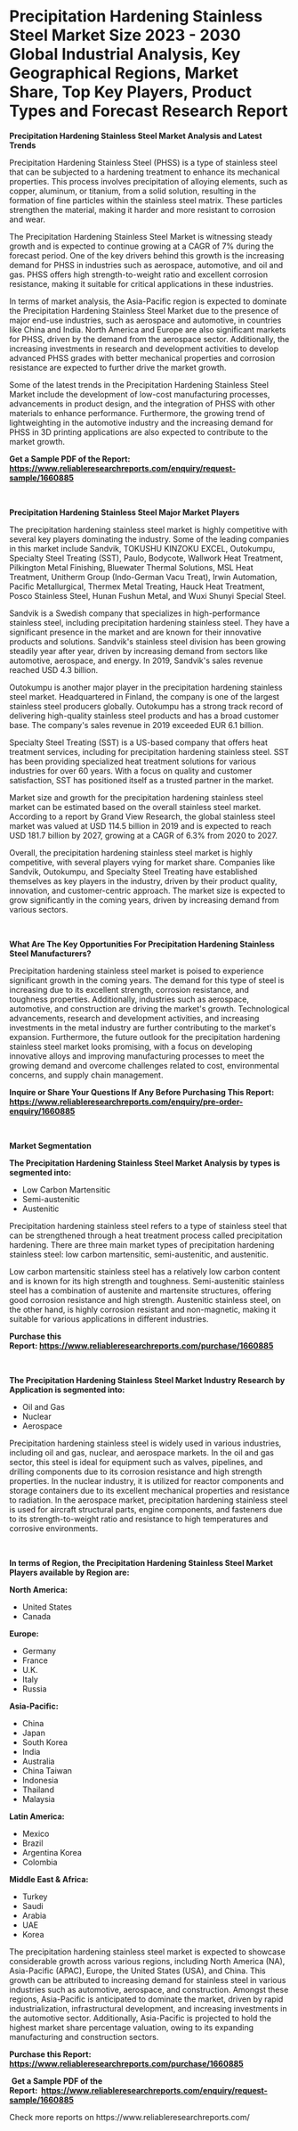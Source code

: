 <p><h1>Precipitation Hardening Stainless Steel Market Size 2023 - 2030 Global Industrial Analysis, Key Geographical Regions, Market Share, Top Key Players, Product Types and Forecast Research Report</h1></p><p><strong>Precipitation Hardening Stainless Steel Market Analysis and Latest Trends</strong></p>
<p><p>Precipitation Hardening Stainless Steel (PHSS) is a type of stainless steel that can be subjected to a hardening treatment to enhance its mechanical properties. This process involves precipitation of alloying elements, such as copper, aluminum, or titanium, from a solid solution, resulting in the formation of fine particles within the stainless steel matrix. These particles strengthen the material, making it harder and more resistant to corrosion and wear.</p><p>The Precipitation Hardening Stainless Steel Market is witnessing steady growth and is expected to continue growing at a CAGR of 7% during the forecast period. One of the key drivers behind this growth is the increasing demand for PHSS in industries such as aerospace, automotive, and oil and gas. PHSS offers high strength-to-weight ratio and excellent corrosion resistance, making it suitable for critical applications in these industries.</p><p>In terms of market analysis, the Asia-Pacific region is expected to dominate the Precipitation Hardening Stainless Steel Market due to the presence of major end-use industries, such as aerospace and automotive, in countries like China and India. North America and Europe are also significant markets for PHSS, driven by the demand from the aerospace sector. Additionally, the increasing investments in research and development activities to develop advanced PHSS grades with better mechanical properties and corrosion resistance are expected to further drive the market growth.</p><p>Some of the latest trends in the Precipitation Hardening Stainless Steel Market include the development of low-cost manufacturing processes, advancements in product design, and the integration of PHSS with other materials to enhance performance. Furthermore, the growing trend of lightweighting in the automotive industry and the increasing demand for PHSS in 3D printing applications are also expected to contribute to the market growth.</p></p>
<p><strong>Get a Sample PDF of the Report:&nbsp; <a href="https://www.reliableresearchreports.com/enquiry/request-sample/1660885">https://www.reliableresearchreports.com/enquiry/request-sample/1660885</a></strong></p>
<p>&nbsp;</p>
<p><strong>Precipitation Hardening Stainless Steel Major Market Players</strong></p>
<p><p>The precipitation hardening stainless steel market is highly competitive with several key players dominating the industry. Some of the leading companies in this market include Sandvik, TOKUSHU KINZOKU EXCEL, Outokumpu, Specialty Steel Treating (SST), Paulo, Bodycote, Wallwork Heat Treatment, Pilkington Metal Finishing, Bluewater Thermal Solutions, MSL Heat Treatment, Unitherm Group (Indo-German Vacu Treat), Irwin Automation, Pacific Metallurgical, Thermex Metal Treating, Hauck Heat Treatment, Posco Stainless Steel, Hunan Fushun Metal, and Wuxi Shunyi Special Steel.</p><p>Sandvik is a Swedish company that specializes in high-performance stainless steel, including precipitation hardening stainless steel. They have a significant presence in the market and are known for their innovative products and solutions. Sandvik's stainless steel division has been growing steadily year after year, driven by increasing demand from sectors like automotive, aerospace, and energy. In 2019, Sandvik's sales revenue reached USD 4.3 billion.</p><p>Outokumpu is another major player in the precipitation hardening stainless steel market. Headquartered in Finland, the company is one of the largest stainless steel producers globally. Outokumpu has a strong track record of delivering high-quality stainless steel products and has a broad customer base. The company's sales revenue in 2019 exceeded EUR 6.1 billion.</p><p>Specialty Steel Treating (SST) is a US-based company that offers heat treatment services, including for precipitation hardening stainless steel. SST has been providing specialized heat treatment solutions for various industries for over 60 years. With a focus on quality and customer satisfaction, SST has positioned itself as a trusted partner in the market.</p><p>Market size and growth for the precipitation hardening stainless steel market can be estimated based on the overall stainless steel market. According to a report by Grand View Research, the global stainless steel market was valued at USD 114.5 billion in 2019 and is expected to reach USD 181.7 billion by 2027, growing at a CAGR of 6.3% from 2020 to 2027.</p><p>Overall, the precipitation hardening stainless steel market is highly competitive, with several players vying for market share. Companies like Sandvik, Outokumpu, and Specialty Steel Treating have established themselves as key players in the industry, driven by their product quality, innovation, and customer-centric approach. The market size is expected to grow significantly in the coming years, driven by increasing demand from various sectors.</p></p>
<p>&nbsp;</p>
<p><strong>What Are The Key Opportunities For Precipitation Hardening Stainless Steel Manufacturers?</strong></p>
<p><p>Precipitation hardening stainless steel market is poised to experience significant growth in the coming years. The demand for this type of steel is increasing due to its excellent strength, corrosion resistance, and toughness properties. Additionally, industries such as aerospace, automotive, and construction are driving the market's growth. Technological advancements, research and development activities, and increasing investments in the metal industry are further contributing to the market's expansion. Furthermore, the future outlook for the precipitation hardening stainless steel market looks promising, with a focus on developing innovative alloys and improving manufacturing processes to meet the growing demand and overcome challenges related to cost, environmental concerns, and supply chain management.</p></p>
<p><strong>Inquire or Share Your Questions If Any Before Purchasing This Report: <a href="https://www.reliableresearchreports.com/enquiry/pre-order-enquiry/1660885">https://www.reliableresearchreports.com/enquiry/pre-order-enquiry/1660885</a></strong></p>
<p>&nbsp;</p>
<p><strong>Market Segmentation</strong></p>
<p><strong>The Precipitation Hardening Stainless Steel Market Analysis by types is segmented into:</strong></p>
<p><ul><li>Low Carbon Martensitic</li><li>Semi-austenitic</li><li>Austenitic</li></ul></p>
<p><p>Precipitation hardening stainless steel refers to a type of stainless steel that can be strengthened through a heat treatment process called precipitation hardening. There are three main market types of precipitation hardening stainless steel: low carbon martensitic, semi-austenitic, and austenitic. </p><p>Low carbon martensitic stainless steel has a relatively low carbon content and is known for its high strength and toughness. Semi-austenitic stainless steel has a combination of austenite and martensite structures, offering good corrosion resistance and high strength. Austenitic stainless steel, on the other hand, is highly corrosion resistant and non-magnetic, making it suitable for various applications in different industries.</p></p>
<p><strong>Purchase this Report:&nbsp;<a href="https://www.reliableresearchreports.com/purchase/1660885">https://www.reliableresearchreports.com/purchase/1660885</a></strong></p>
<p>&nbsp;</p>
<p><strong>The Precipitation Hardening Stainless Steel Market Industry Research by Application is segmented into:</strong></p>
<p><ul><li>Oil and Gas</li><li>Nuclear</li><li>Aerospace</li></ul></p>
<p><p>Precipitation hardening stainless steel is widely used in various industries, including oil and gas, nuclear, and aerospace markets. In the oil and gas sector, this steel is ideal for equipment such as valves, pipelines, and drilling components due to its corrosion resistance and high strength properties. In the nuclear industry, it is utilized for reactor components and storage containers due to its excellent mechanical properties and resistance to radiation. In the aerospace market, precipitation hardening stainless steel is used for aircraft structural parts, engine components, and fasteners due to its strength-to-weight ratio and resistance to high temperatures and corrosive environments.</p></p>
<p>&nbsp;</p>
<p><strong>In terms of Region, the Precipitation Hardening Stainless Steel Market Players available by Region are:</strong></p>
<p>
    <p> <strong> North America: </strong>
        <ul>
            <li>United States</li>
            <li>Canada</li>
        </ul>
        </p> 
    <p> <strong> Europe: </strong>
        <ul>
            <li>Germany</li>
            <li>France</li>
            <li>U.K.</li>
            <li>Italy</li>
            <li>Russia</li>
        </ul>
        </p> 
    <p> <strong> Asia-Pacific: </strong>
        <ul>
            <li>China</li>
            <li>Japan</li>
            <li>South Korea</li>
            <li>India</li>
            <li>Australia</li>
            <li>China Taiwan</li>
            <li>Indonesia</li>
            <li>Thailand</li>
            <li>Malaysia</li>
        </ul>
        </p> 
    <p> <strong> Latin America: </strong>
        <ul>
            <li>Mexico</li>
            <li>Brazil</li>
            <li>Argentina Korea</li>
            <li>Colombia</li>
        </ul>
        </p> 
    <p> <strong> Middle East & Africa: </strong>
        <ul>
            <li>Turkey</li>
            <li>Saudi</li>
            <li>Arabia</li>
            <li>UAE</li>
            <li>Korea</li>
        </ul>
    </p>
    </p>
<p><p>The precipitation hardening stainless steel market is expected to showcase considerable growth across various regions, including North America (NA), Asia-Pacific (APAC), Europe, the United States (USA), and China. This growth can be attributed to increasing demand for stainless steel in various industries such as automotive, aerospace, and construction. Amongst these regions, Asia-Pacific is anticipated to dominate the market, driven by rapid industrialization, infrastructural development, and increasing investments in the automotive sector. Additionally, Asia-Pacific is projected to hold the highest market share percentage valuation, owing to its expanding manufacturing and construction sectors.</p></p>
<p><strong>Purchase this Report: <a href="https://www.reliableresearchreports.com/purchase/1660885">https://www.reliableresearchreports.com/purchase/1660885</a></strong></p>
<p>&nbsp;<strong>Get a Sample PDF of the Report:&nbsp;&nbsp;<a href="https://www.reliableresearchreports.com/enquiry/request-sample/1660885">https://www.reliableresearchreports.com/enquiry/request-sample/1660885</a></strong></p>
<p><strong></strong></p>
<p>Check more reports on https://www.reliableresearchreports.com/</p>